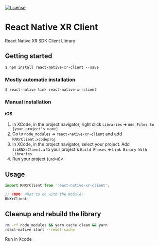 [![License](https://img.shields.io/:license-Apache%202.0-blue.svg)](LICENSE)

# React Native XR Client

React Native XR SDK Client Library

## Getting started

`$ npm install react-native-xr-client --save`

### Mostly automatic installation

`$ react-native link react-native-xr-client`

### Manual installation


#### iOS

1. In XCode, in the project navigator, right click `Libraries` ➜ `Add Files to [your project's name]`
2. Go to `node_modules` ➜ `react-native-xr-client` and add `RNXrClient.xcodeproj`
3. In XCode, in the project navigator, select your project. Add `libRNXrClient.a` to your project's `Build Phases` ➜ `Link Binary With Libraries`
4. Run your project (`Cmd+R`)<

## Usage
```javascript
import RNXrClient from 'react-native-xr-client';

// TODO: What to do with the module?
RNXrClient;
```

## Cleanup and rebuild the library
```sh
rm -rf node_modules && yarn cache clean && yarn
react-native start --reset-cache
```
Run in Xcode
